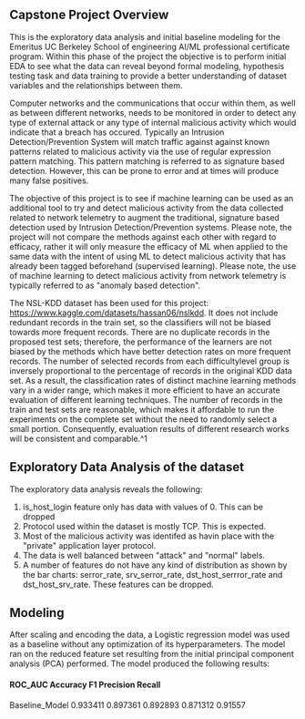 ## Capstone Project Overview

This is the exploratory data analysis and initial baseline modeling for the Emeritus UC Berkeley School of engineering AI/ML professional certificate program.  Within this phase of the project the objective is to perform initial EDA to see what the data can reveal beyond formal modeling, hypothesis testing task and data training to provide a better understanding of dataset variables and the relationships between them.

Computer networks and the communications that occur within them, as well as between different networks, needs to be monitored in order to detect any type of external attack or any type of internal malicious activity which would indicate that a breach has occured.  Typically an Intrusion Detection/Prevention System will match traffic against against known patterns related to malicious activity via the use of regular expression pattern matching.  This pattern matching is referred to as signature based detection.  However, this can be prone to error and at times will produce many false positives.

The objective of this project is to see if machine learning can be used as an additional tool to try and detect malicious activity from the data collected related to network telemetry to augment the traditional, signature based detection used by Intrusion Detection/Prevention systems.  Please note, the project will not compare the methods against each other with regard to efficacy, rather it will only measure the efficacy of ML when applied to the same data with the intent of using ML to detect malicious activity that has already been tagged beforehand (supervised learning).  Please note, the use of machine learning to detect malicious activity from network telemetry is typically referred to as "anomaly based detection".

The NSL-KDD dataset has been used for this project: https://www.kaggle.com/datasets/hassan06/nslkdd.  It does not include redundant records in the train set, so the classifiers will not be biased towards more frequent records.  There are no duplicate records in the proposed test sets; therefore, the performance of the learners are not biased by the methods which have better detection rates on more frequent records.  The number of selected records from each difficultylevel group is inversely proportional to the percentage of records in the original KDD data set. As a result, the classification rates of distinct machine learning methods vary in a wider range, which makes it more efficient to have an accurate evaluation of different learning techniques.  The number of records in the train and test sets are reasonable, which makes it affordable to run the experiments on the complete set without the need to randomly select a small portion. Consequently, evaluation results of different research works will be consistent and comparable.^1

## Exploratory Data Analysis of the dataset

The exploratory data analysis reveals the following:
  1) is_host_login feature only has data with values of 0.  This can be dropped
  2) Protocol used within the dataset is mostly TCP.  This is expected.
  3) Most of the malicious activity was identifed as havin place with the "private" application layer protocol.
  4) The data is well balanced between "attack" and "normal" labels.
  5) A number of features do not have any kind of distribution as shown by the bar charts: serror_rate, srv_serror_rate, dst_host_serrror_rate and dst_host_srv_rate.  These features can be dropped.

 ## Modeling

 After scaling and encoding the data, a Logistic regression model was used as a baseline without any optimization of its hyperparameters.  The model ran on the reduced feature set resulting from the initial principal component analysis (PCA) performed.  The model produced the following results:

#### 	   		ROC_AUC	    Accuracy	F1          Precision 	Recall
Baseline_Model	0.933411	0.897361	0.892893	0.871312	0.91557
